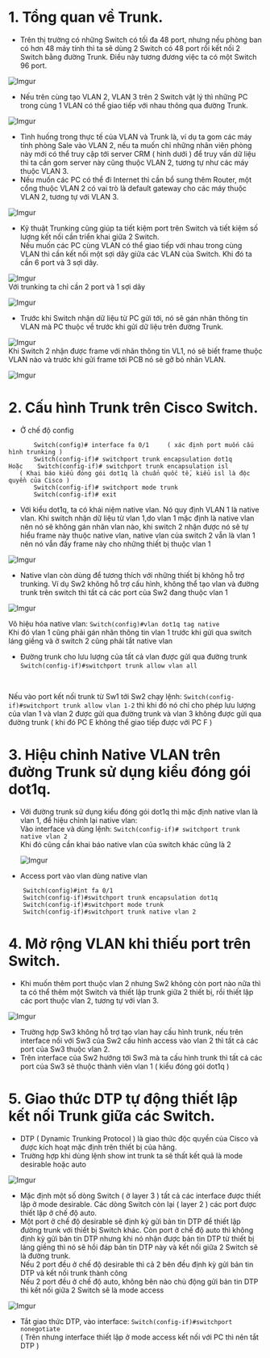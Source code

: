 # 1. Tổng quan về Trunk.
* Trên thị trường có những Switch có tối đa 48 port, nhưng nếu phòng ban có hơn 48 máy tính thì ta sẽ dùng 2 Switch có 48 port rồi kết nối 2 Switch bằng đường Trunk. Điều này tương đương việc ta có một Switch 96 port.

![Imgur](https://i.imgur.com/gFhhD1M.png)

* Nếu trên cùng tạo VLAN 2, VLAN 3 trên 2 Switch vật lý thì những PC trong cùng 1 VLAN có thể giao tiếp với nhau thông qua đường Trunk.

![Imgur](https://i.imgur.com/wYU8EWG.png)

*  Tình huống trong thực tế của VLAN và Trunk là, ví dụ ta gom các máy tính phòng Sale vào VLAN 2, nếu ta muốn chỉ những nhân viên phòng này mới có thể truy cập tới server CRM ( hình dưới ) để truy vấn dữ liệu thì ta cần gom server này cũng thuộc VLAN 2, tương tự như các máy thuộc VLAN 3.
* Nếu muốn các PC có thể đi Internet thì cần bổ sung thêm Router, một cổng thuộc VLAN 2 có vai trò là default gateway cho các máy thuộc VLAN 2, tương tự với VLAN 3.

![Imgur](https://i.imgur.com/JRTWhjA.png)

*  Kỹ thuật Trunking cũng giúp ta tiết kiệm port trên Switch và tiết kiệm số lượng kết nối cần triển khai giữa 2 Switch. <br/>
   Nếu muốn các PC cùng VLAN có thể giao tiếp với nhau trong cùng VLAN thì cần kết nối một sợi dây giữa các VLAN của Switch. Khi đó ta cần 6 port và 3 sợi dây.

![Imgur](https://i.imgur.com/OV4Ducp.png)
<br/>
Với trunking ta chỉ cần 2 port và 1 sợi dây

![Imgur](https://i.imgur.com/OgPU37s.png)

* Trước khi Switch nhận dữ liệu từ PC gửi tới, nó sẽ gán nhãn thông tin VLAN mà PC thuộc về trước khi gửi dữ liệu trên đường Trunk.

![Imgur](https://i.imgur.com/geDdR26.png)
<br/>
  Khi Switch 2 nhận được frame với nhãn thông tin VL1, nó sẽ biết frame thuộc VLAN nào và trước khi gửi frame tới PCB nó sẽ gỡ bỏ nhãn VLAN.
  
 ![Imgur](https://i.imgur.com/J4wBagd.png)
 
 # 2. Cấu hình Trunk trên Cisco Switch.
 * Ở chế độ config
 ```
		Switch(config)# interface fa 0/1     ( xác định port muốn cấu hình trunking ) 
      	Switch(config-if)# switchport trunk encapsulation dot1q
Hoặc  	Switch(config-if)# switchport trunk encapsulation isl
	( Khai báo kiểu đóng gói dot1q là chuẩn quốc tế, kiểu isl là độc quyền của Cisco )
      	Switch(config-if)# switchport mode trunk
      	Switch(config-if)# exit
```
* Với kiểu dot1q, ta có khái niệm native vlan. Nó quy định VLAN 1 là native vlan. Khi switch nhận dữ liệu từ vlan 1,do vlan 1 mặc định là native vlan nên nó sẽ không gán nhãn vlan nào, khi switch 2 nhận được nó sẽ tự hiểu  frame này thuộc native vlan, native vlan của switch 2 vẫn là vlan 1 nên nó vẫn đấy frame này cho những thiết bị thuộc vlan 1 

![Imgur](https://i.imgur.com/Ddy5PuI.png)

* Native vlan còn dùng để tương thích với những thiết bị không hỗ trợ trunking. Ví dụ Sw2 không hỗ trợ cấu hình, không thể tạo vlan và đường trunk trên switch thì tất cả các port của Sw2 đang thuộc vlan 1 

![Imgur](https://i.imgur.com/yHZB6kb.png)

Vô hiệu hóa native vlan: `Switch(config)#vlan dot1q tag native` <br/>
	Khi đó vlan 1 cũng phải gán nhãn thông tin vlan 1 trước khi gửi qua switch láng giềng và ở switch 2 cũng phải tắt native vlan

* Đường trunk cho lưu lượng của tất cả vlan được gửi qua đường trunk <br/>
	`Switch(config-if)#switchport trunk allow vlan all`
<br/>

Nếu vào port kết nối trunk từ Sw1 tới Sw2 chạy lệnh: `Switch(config-if)#switchport trunk allow vlan 1-2` thì khi đó nó chỉ cho phép lưu lượng của vlan 1 và vlan 2 được gửi qua đường trunk và vlan 3 không được gửi qua đường trunk ( khi đó PC E không thể giao tiếp được với PC F ) 

# 3. Hiệu chỉnh Native VLAN trên đường Trunk sử dụng kiểu đóng gói dot1q.
* Với đường trunk sử dụng kiểu đóng gói dot1q thì mặc định native vlan là vlan 1, để hiệu chỉnh lại native vlan: <br/>
	Vào interface và dùng lệnh: `Switch(config-if)# switchport trunk native vlan 2` <br/>
  Khi đó cũng cần khai báo native vlan của switch khác cũng là 2
  
  ![Imgur](https://i.imgur.com/37x0UK7.png)
  
* Access port vào vlan dùng native vlan
```
	Switch(config)#int fa 0/1
	Switch(config-if)#switchport trunk encapsulation dot1q
	Switch(config-if)#switchport mode trunk 
	Switch(config-if)#switchport trunk native vlan 2
```

# 4. Mở rộng VLAN khi thiếu port trên Switch.
* Khi muốn thêm port thuộc vlan 2 nhưng Sw2 không còn port nào nữa thì ta có thể thêm một Switch và thiết lập trunk giữa 2 thiết bị, rồi thiết lập các port thuộc vlan 2, tương tự với vlan 3.

![Imgur](https://i.imgur.com/f1xRIpC.png)

* Trường hợp Sw3 không hỗ trợ tạo vlan hay cấu hình trunk, nếu trên interface nối với Sw3 của Sw2 cấu hình access vào vlan 2 thì tất cả các port của Sw3 thuộc vlan 2.
* Trên interface của Sw2 hướng tới Sw3 mà ta cấu hình trunk thì tất cả các port của Sw3 sẽ thuộc thành viên vlan 1 ( kiểu đóng gói dot1q )

# 5. Giao thức DTP tự động thiết lập kết nối Trunk giữa các Switch.
* DTP ( Dynamic Trunking Protocol ) là giao thức độc quyền của Cisco và được kích hoạt mặc định trên thiết bị của hãng. 
* Trường hợp khi dùng lệnh show int trunk ta sẽ thất kết quả là mode desirable hoặc auto 

![Imgur](https://i.imgur.com/XF35wAX.png)

* Mặc định một số dòng Switch ( ở layer 3 ) tất cả các interface được thiết lập ở mode desirable. Các dòng Switch còn lại ( layer 2 ) các port được thiết lập ở chế độ auto. 
* Một port ở chế độ desirable sẽ định kỳ gửi bản tin DTP để thiết lập đường trunk với thiết bị Switch khác. Còn port ở chế độ auto thì không định kỳ gửi bản tin DTP nhưng khi nó nhận được bản tin DTP từ thiết bị láng giềng thì nó sẽ hồi đáp bản tin DTP này và kết nối giữa 2 Switch sẽ là đường trunk. <br/>
	 Nếu 2 port đều ở chế độ desirable thì cả 2 bên đều định kỳ gửi bản tin DTP và kết nối trunk thành công <br/>
	 Nếu 2 port đều ở chế độ auto, không bên nào chủ động gửi bản tin DTP thì kết nối giữa 2 Switch sẽ là mode access

![Imgur](https://i.imgur.com/oeP8nqa.png)

* Tắt giao thức DTP, vào interface:
		`Switch(config-if)#switchport nonegotiate` <br/>
	   ( Trên nhưng interface thiết lập ở mode access kết nối với PC thì nên tắt DTP )
